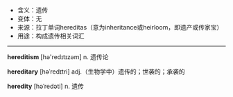 - <span class="definition">含义：遗传</span>
- <span class="definition">变体：无</span>
- <span class="definition">来源：拉丁单词hereditas（意为inheritance或heirloom，即遗产或传家宝）</span>
- <span class="definition">用途：构成遗传相关词汇</span>

---

<span class="vocabulary">**hereditism**</span> [hə'redɪtɪzəm] n. 遗传论

<span class="vocabulary">**hereditary**</span> [həˈredɪtri] adj.（生物学中）遗传的；世袭的；承袭的

<span class="vocabulary">**heredity**</span> [həˈredəti] n. 遗传


